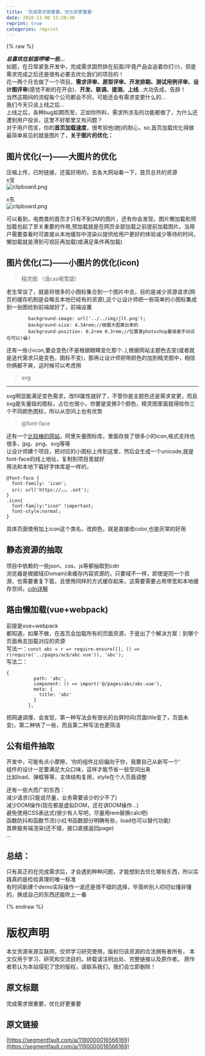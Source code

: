 ```yaml
---
title: '完成需求很重要，优化好更重要' 
date: 2018-11-06 15:28:30
reprint: true
categories: reprint
---
```


{% raw %}
<p><strong><em>&#x603B;&#x559C;&#x6B22;&#x5728;&#x524D;&#x9762;&#x5570;&#x55E6;&#x4E00;&#x4E9B;...</em></strong><br>&#x5982;&#x9898;&#xFF0C;&#x5728;&#x65E5;&#x5E38;&#x7D27;&#x6025;&#x5F00;&#x53D1;&#x4E2D;&#xFF0C;&#x5B8C;&#x6210;&#x9700;&#x6C42;&#x56FA;&#x7136;&#x6392;&#x5728;&#x524D;&#x9762;(&#x6BD5;&#x7ADF;&#x4EA7;&#x54C1;&#x4F1A;&#x8FFD;&#x7740;&#x4F60;&#x6253;&#x1F644;)&#xFF0C;&#x4F46;&#x662F;&#x9700;&#x6C42;&#x5B8C;&#x6210;&#x4E4B;&#x540E;&#x8FD8;&#x662F;&#x5F88;&#x6709;&#x5FC5;&#x8981;&#x53BB;&#x4F18;&#x5316;&#x6211;&#x4EEC;&#x7684;&#x9879;&#x76EE;&#x7684;&#xFF01;<br>&#x82B1;&#x4E00;&#x4E24;&#x4E2A;&#x6708;&#x53BB;&#x505A;&#x4E86;&#x4E00;&#x4E2A;&#x9879;&#x76EE;&#xFF0C;<strong>&#x9700;&#x6C42;&#x8BC4;&#x5BA1;&#x3001;&#x539F;&#x578B;&#x8BC4;&#x5BA1;&#x3001;&#x5F00;&#x53D1;&#x6392;&#x671F;&#x3001;&#x6D4B;&#x8BD5;&#x7528;&#x4F8B;&#x8BC4;&#x5BA1;&#x3001;&#x8BBE;&#x8BA1;&#x56FE;&#x8BC4;&#x5BA1;</strong>(&#x611F;&#x89C9;&#x4E0D;&#x65AD;&#x7684;&#x5728;&#x5F00;&#x4F1A;)&#x3001;<strong>&#x5F00;&#x53D1;&#x3001;&#x8054;&#x8C03;&#x3001;&#x63D0;&#x6D4B;&#x3001;&#x4E0A;&#x7EBF;</strong>...&#x5927;&#x529F;&#x544A;&#x6210;&#xFF0C;&#x544A;&#x8F9E;&#xFF01;<br>&#x5F53;&#x7136;&#x8FD9;&#x671F;&#x95F4;&#x7684;&#x6D41;&#x7A0B;&#x6BCF;&#x4E2A;&#x516C;&#x53F8;&#x90FD;&#x4F1A;&#x4E0D;&#x540C;&#xFF0C;&#x53EF;&#x80FD;&#x8FD8;&#x4F1A;&#x6709;&#x9700;&#x6C42;&#x53D8;&#x66F4;&#x4EC0;&#x4E48;&#x7684;...<br>&#x6211;&#x4EEC;&#x4ECA;&#x5929;&#x53EA;&#x8C08;&#x4E0A;&#x7EBF;&#x4E4B;&#x540E;...<br>&#x4E0A;&#x7EBF;&#x4E4B;&#x540E;&#xFF0C;&#x5404;&#x79CD;bug&#x5982;&#x671F;&#x800C;&#x81F3;&#xFF0C;&#x6B63;&#x5982;&#x4F60;&#x6240;&#x6599;&#xFF0C;&#x9700;&#x6C42;&#x6240;&#x6D89;&#x53CA;&#x7684;&#x529F;&#x80FD;&#x90FD;&#x505A;&#x4E86;&#xFF0C;&#x4E3A;&#x4EC0;&#x4E48;&#x8FD8;&#x906D;&#x5230;&#x7528;&#x6237;&#x6295;&#x8BC9;&#xFF0C;&#x8FD9;&#x91CC;&#x4E0D;&#x597D;&#x90A3;&#x91CC;&#x53C8;&#x6709;&#x95EE;&#x9898;&#xFF1F;<br>&#x5BF9;&#x4E8E;&#x7528;&#x6237;&#x800C;&#x8A00;&#xFF0C;&#x4F60;&#x7684;<strong>&#x9996;&#x9875;&#x52A0;&#x8F7D;&#x901F;&#x5EA6;</strong>&#xFF0C;&#x5F88;&#x8003;&#x9A8C;&#x4ED6;(&#x5979;)&#x7684;&#x8010;&#x5FC3;&#xFF0C;so,&#x9996;&#x9875;&#x52A0;&#x8F7D;&#x4F18;&#x5316;&#x5F97;&#x505A;<br>&#x6700;&#x7B80;&#x5355;&#x6613;&#x89C1;&#x7684;&#x5C31;&#x662F;&#x56FE;&#x7247;&#x4E86;&#xFF0C;<strong>&#x5173;&#x4E8E;&#x56FE;&#x7247;&#x7684;&#x4F18;&#x5316;&#xFF1A;</strong></p><h2 id="articleHeader0">&#x56FE;&#x7247;&#x4F18;&#x5316;(&#x4E00;)&#x2014;&#x2014;&#x5927;&#x56FE;&#x7247;&#x7684;&#x4F18;&#x5316;</h2><p><a>&#x538B;&#x7F29;&#x4E0A;&#x4F20;</a>&#xFF0C;&#x5DF2;&#x9644;&#x94FE;&#x63A5;&#xFF0C;&#x8FD8;&#x86EE;&#x597D;&#x7528;&#x7684;&#xFF0C;&#x53BB;&#x5404;&#x5927;&#x7F51;&#x7AD9;&#x770B;&#x4E00;&#x4E0B;&#xFF0C;&#x9996;&#x9875;&#x603B;&#x5171;&#x7684;&#x8D44;&#x6E90;<br>x&#x5B9D;<br><span class="img-wrap"><img data-src="/img/bVbhFcP?w=1113&amp;h=635" src="https://static.alili.tech/img/bVbhFcP?w=1113&amp;h=635" alt="clipboard.png" title="clipboard.png" style="cursor:pointer;display:inline"></span></p><p>x&#x4E1C;<br><span class="img-wrap"><img data-src="/img/bVbhFc7?w=1133&amp;h=628" src="https://static.alili.tech/img/bVbhFc7?w=1133&amp;h=628" alt="clipboard.png" title="clipboard.png" style="cursor:pointer;display:inline"></span></p><p>&#x53EF;&#x4EE5;&#x770B;&#x5230;&#xFF0C;&#x7535;&#x5546;&#x7C7B;&#x7684;&#x9996;&#x9875;&#x624D;&#x53EA;&#x6709;&#x4E0D;&#x5230;2M&#x7684;&#x56FE;&#x7247;&#xFF0C;&#x8FD8;&#x6709;&#x4F60;&#x4F1A;&#x53D1;&#x73B0;&#xFF0C;&#x56FE;&#x7247;&#x61D2;&#x52A0;&#x8F7D;&#x548C;&#x9884;&#x52A0;&#x8F7D;&#x4E5F;&#x8D77;&#x4E86;&#x81F3;&#x5173;&#x91CD;&#x8981;&#x7684;&#x4F5C;&#x7528;,&#x9884;&#x52A0;&#x8F7D;&#x5C31;&#x662F;&#x5728;&#x7F51;&#x9875;&#x5168;&#x90E8;&#x52A0;&#x8F7D;&#x4E4B;&#x524D;&#x63D0;&#x524D;&#x52A0;&#x8F7D;&#x56FE;&#x7247;&#x3002;&#x5F53;&#x7528;&#x6237;&#x9700;&#x8981;&#x67E5;&#x770B;&#x65F6;&#x53EF;&#x76F4;&#x63A5;&#x4ECE;&#x672C;&#x5730;&#x7F13;&#x5B58;&#x4E2D;&#x6E32;&#x67D3;&#x4EE5;&#x63D0;&#x4F9B;&#x7ED9;&#x7528;&#x6237;&#x66F4;&#x597D;&#x7684;&#x4F53;&#x9A8C;&#x51CF;&#x5C11;&#x7B49;&#x5F85;&#x7684;&#x65F6;&#x95F4;&#xFF0C;&#x61D2;&#x52A0;&#x8F7D;&#x5C31;&#x662F;&#x6ED1;&#x5230;&#x53EF;&#x89C6;&#x533A;&#x518D;&#x52A0;&#x8F7D;(&#x6216;&#x6EE1;&#x8DB3;&#x6761;&#x4EF6;&#x518D;&#x52A0;&#x8F7D;)</p><h2 id="articleHeader1">&#x56FE;&#x7247;&#x4F18;&#x5316;(&#x4E8C;)&#x2014;&#x2014;&#x5C0F;&#x56FE;&#x7247;&#x7684;&#x4F18;&#x5316;(icon)</h2><blockquote>&#x7CBE;&#x7075;&#x56FE; &#xFF08;&#x8BF7;css&#x559D;&#x96EA;&#x78A7;&#xFF09;</blockquote><p>&#x8001;&#x751F;&#x5E38;&#x8C08;&#x4E86;&#xFF0C;&#x5C31;&#x662F;&#x5C06;&#x5F88;&#x591A;&#x7684;&#x5C0F;&#x56FE;&#x6807;&#x96C6;&#x5408;&#x5230;&#x4E00;&#x4E2A;&#x56FE;&#x7247;&#x4E2D;&#x53BB;&#xFF0C;&#x76EE;&#x7684;&#x662F;&#x51CF;&#x5C11;&#x8D44;&#x6E90;&#x8BF7;&#x6C42;(&#x7F51;&#x9875;&#x7684;&#x7F13;&#x5B58;&#x673A;&#x5236;&#x662F;&#x4F1A;&#x7565;&#x53BB;&#x672C;&#x5730;&#x5DF2;&#x7ECF;&#x6709;&#x7684;&#x8D44;&#x6E90;),&#x8FD9;&#x4E2A;&#x8BA9;&#x8BBE;&#x8BA1;&#x5E08;&#x628A;&#x4E00;&#x4E9B;&#x7B80;&#x5355;&#x7684;&#x5C0F;&#x56FE;&#x6807;&#x96C6;&#x6210;&#x5230;&#x4E00;&#x5F20;&#x56FE;&#x7ED9;&#x5230;&#x524D;&#x7AEF;&#x5C31;&#x597D;&#x4E86;&#xFF0C;&#x524D;&#x7AEF;&#x8BBE;&#x7F6E;</p><div class="widget-codetool" style="display:none"><div class="widget-codetool--inner"><span class="selectCode code-tool" data-toggle="tooltip" data-placement="top" title="" data-original-title="&#x5168;&#x9009;"></span> <span type="button" class="copyCode code-tool" data-toggle="tooltip" data-placement="top" data-clipboard-text="        background-image: url(&apos;../../img/jlt.png&apos;);
        background-size: 4.34rem;//&#x6839;&#x636E;&#x5927;&#x56FE;&#x7B97;&#x51FA;&#x6765;&#x7684;
        background-position: 0.2rem 0.3rem;//&#x4F4D;&#x7F6E;&#x62FF;photoshop&#x91CF;&#x6216;&#x8005;&#x624B;&#x52A8;&#x8BD5;&#x4E5F;&#x53EF;&#x4EE5;(&#x1F602;)
" title="" data-original-title="&#x590D;&#x5236;"></span> <span type="button" class="saveToNote code-tool" data-toggle="tooltip" data-placement="top" title="" data-original-title="&#x653E;&#x8FDB;&#x7B14;&#x8BB0;"></span></div></div><pre class="hljs arduino"><code>        <span class="hljs-built_in">background</span>-<span class="hljs-built_in">image</span>: url(<span class="hljs-string">&apos;../../img/jlt.png&apos;</span>);
        <span class="hljs-built_in">background</span>-<span class="hljs-built_in">size</span>: <span class="hljs-number">4.34</span>rem;<span class="hljs-comment">//&#x6839;&#x636E;&#x5927;&#x56FE;&#x7B97;&#x51FA;&#x6765;&#x7684;</span>
        <span class="hljs-built_in">background</span>-<span class="hljs-built_in">position</span>: <span class="hljs-number">0.2</span>rem <span class="hljs-number">0.3</span>rem;<span class="hljs-comment">//&#x4F4D;&#x7F6E;&#x62FF;photoshop&#x91CF;&#x6216;&#x8005;&#x624B;&#x52A8;&#x8BD5;&#x4E5F;&#x53EF;&#x4EE5;(&#x1F602;)</span>
</code></pre><p>&#x8FD8;&#x6709;&#x4E00;&#x4E9B;&#x5C0F;icon,&#x8981;&#x4F1A;&#x53D8;&#x8272;(&#x4E0D;&#x662F;&#x6839;&#x636E;&#x773C;&#x775B;&#x53D8;&#x5316;&#x90A3;&#x4E2A;..),&#x6839;&#x636E;&#x7F51;&#x7AD9;&#x4E3B;&#x9898;&#x8272;&#x53BB;&#x53D8;(&#x6216;&#x8005;&#x5C31;&#x662F;&#x8FED;&#x4EE3;&#x9700;&#x6C42;&#x53EA;&#x662F;&#x53D8;&#x8272;&#xFF0C;&#x56FE;&#x6807;&#x4E0D;&#x53D8;)&#xFF0C;&#x90A3;&#x518D;&#x8BA9;&#x8BBE;&#x8BA1;&#x5E08;&#x628A;&#x5E26;&#x989C;&#x8272;&#x7684;&#x52A0;&#x5230;&#x7CBE;&#x7075;&#x56FE;&#x4E2D;&#xFF0C;&#x76F8;&#x4FE1;&#x4F60;&#x4FE9;&#x90FD;&#x4E0D;&#x723D;&#xFF0C;&#x8FD9;&#x65F6;&#x5019;&#x53EF;&#x4EE5;&#x8003;&#x8651;&#x7528;</p><blockquote>svg</blockquote><hr><p>svg&#x660E;&#x663E;&#x80FD;&#x6EE1;&#x8DB3;&#x53D8;&#x8272;&#x9700;&#x6C42;&#xFF0C;&#x6539;fill&#x5C5E;&#x6027;&#x5C31;&#x597D;&#x4E86;&#xFF0C;&#x4E0D;&#x7BA1;&#x4F60;&#x662F;&#x4E3B;&#x9898;&#x8272;&#x8FD8;&#x662F;&#x9700;&#x6C42;&#x53D8;&#x66F4;&#xFF0C;&#x800C;&#x4E14;svg&#x662F;&#x77E2;&#x91CF;&#x7EA7;&#x7684;&#x56FE;&#x6807;&#xFF0C;&#x5360;&#x4F4D;&#x4E5F;&#x5F88;&#x5C0F;&#xFF0C;&#x4F60;&#x8981;&#x662F;&#x53D8;&#x6362;3&#x4E2A;&#x989C;&#x8272;&#xFF0C;&#x7CBE;&#x7075;&#x56FE;&#x91CC;&#x9762;&#x5C31;&#x5F97;&#x7ED9;&#x4F60;&#x4E09;&#x4E2A;&#x4E0D;&#x540C;&#x989C;&#x8272;&#x56FE;&#x6807;&#xFF0C;&#x6240;&#x4EE5;&#x4ECE;&#x7A7A;&#x95F4;&#x4E0A;&#x4E5F;&#x6709;&#x4F18;&#x52BF;</p><blockquote>@font-face</blockquote><p>&#x8FD8;&#x6709;&#x4E00;&#x4E2A;<a href="http://www.iconfont.cn/home/index" rel="nofollow noreferrer" target="_blank">&#x6BD4;&#x8F83;&#x68D2;&#x7684;&#x7F51;&#x7AD9;</a>&#xFF0C;&#x963F;&#x91CC;&#x77E2;&#x91CF;&#x56FE;&#x6807;&#x5E93;&#xFF0C;&#x91CC;&#x9762;&#x5B58;&#x653E;&#x4E86;&#x5F88;&#x591A;&#x5C0F;&#x7684;icon,&#x683C;&#x5F0F;&#x652F;&#x6301;&#x4E5F;&#x5F88;&#x591A;&#xFF0C;jpg&#x3001;png&#x3001;svg&#x7B49;&#x7B49;<br>&#x8BA9;&#x8BBE;&#x8BA1;&#x5E08;&#x5EFA;&#x4E2A;&#x9879;&#x76EE;&#xFF0C;&#x628A;&#x5BF9;&#x5E94;&#x7684;&#x5C0F;&#x56FE;&#x6807;&#x4E0A;&#x4F20;&#x5230;&#x8FD9;&#x91CC;&#xFF0C;&#x7136;&#x540E;&#x4F1A;&#x751F;&#x6210;&#x4E00;&#x4E2A;unicode,&#x5C31;&#x662F;font-face&#x7684;&#x7EBF;&#x4E0A;&#x5730;&#x5740;&#xFF0C;&#x590D;&#x5236;&#x5230;&#x9879;&#x76EE;&#x91CC;&#x5C31;&#x597D;<br>&#x7528;&#x6CD5;&#x548C;&#x672C;&#x5730;&#x4E0B;&#x8F7D;&#x597D;&#x5B57;&#x4F53;&#x5E93;&#x662F;&#x4E00;&#x6837;&#x7684;&#xFF0C;</p><div class="widget-codetool" style="display:none"><div class="widget-codetool--inner"><span class="selectCode code-tool" data-toggle="tooltip" data-placement="top" title="" data-original-title="&#x5168;&#x9009;"></span> <span type="button" class="copyCode code-tool" data-toggle="tooltip" data-placement="top" data-clipboard-text="@font-face {
  font-family: &apos;icon&apos;;
  src: url(&apos;https://&#x3002;&#x3002;&#x3002;.eot&apos;);
}
.icon{
  font-family:&quot;icon&quot; !important;
  font-style:normal;
}" title="" data-original-title="&#x590D;&#x5236;"></span> <span type="button" class="saveToNote code-tool" data-toggle="tooltip" data-placement="top" title="" data-original-title="&#x653E;&#x8FDB;&#x7B14;&#x8BB0;"></span></div></div><pre class="hljs css"><code>@<span class="hljs-keyword">font-face</span> {
  <span class="hljs-attribute">font-family</span>: <span class="hljs-string">&apos;icon&apos;</span>;
  <span class="hljs-attribute">src</span>: <span class="hljs-built_in">url</span>(<span class="hljs-string">&apos;https://&#x3002;&#x3002;&#x3002;.eot&apos;</span>);
}
<span class="hljs-selector-class">.icon</span>{
  <span class="hljs-attribute">font-family</span>:<span class="hljs-string">&quot;icon&quot;</span> <span class="hljs-meta">!important</span>;
  <span class="hljs-attribute">font-style</span>:normal;
}</code></pre><p>&#x5177;&#x4F53;&#x9875;&#x9762;&#x4F7F;&#x7528;&#x52A0;&#x4E0A;icon&#x8FD9;&#x4E2A;&#x7C7B;&#x540D;&#xFF0C;&#x6539;&#x989C;&#x8272;&#xFF0C;&#x5C31;&#x662F;&#x76F4;&#x63A5;&#x6539;color,&#x4E5F;&#x662F;&#x7070;&#x5E38;&#x7684;&#x597D;&#x7528;</p><h2 id="articleHeader2">&#x9759;&#x6001;&#x8D44;&#x6E90;&#x7684;&#x62BD;&#x53D6;</h2><p>&#x9879;&#x76EE;&#x4E2D;&#x4F9D;&#x8D56;&#x7684;&#x4E00;&#x4E9B;json&#x3001;css&#x3001;js&#x7B49;&#x90FD;&#x62BD;&#x53D6;&#x5230;cdn<br>&#x6D4F;&#x89C8;&#x5668;&#x662F;&#x6839;&#x636E;&#x57DF;(Domain)&#x6765;&#x7F13;&#x5B58;&#x5185;&#x5BB9;&#x8D44;&#x6E90;&#x7684;&#xFF0C;&#x53EA;&#x8981;&#x57DF;&#x4E0D;&#x4E00;&#x6837;&#xFF0C;&#x5373;&#x4F7F;&#x662F;&#x540C;&#x4E00;&#x4E2A;&#x8D44;&#x6E90;&#xFF0C;&#x4E5F;&#x9700;&#x8981;&#x91CD;&#x590D;&#x4E0B;&#x8F7D;&#xFF0C;&#x4E14;&#x4F7F;&#x7528;&#x540C;&#x6837;&#x7684;&#x65B9;&#x5F0F;&#x7F13;&#x5B58;&#x8D77;&#x6765;&#xFF0C;&#x8FD9;&#x9700;&#x8981;&#x9700;&#x8981;&#x5360;&#x7528;&#x5E26;&#x5BBD;&#x548C;&#x672C;&#x5730;&#x7F13;&#x5B58;&#x7A7A;&#x95F4;&#xFF0C;<a href="https://cloud.tencent.com/document/product/228/3236#1-cdn.E6.98.AF.E4.BB.80.E4.B9.88.EF.BC.9F" rel="nofollow noreferrer" target="_blank">cdn&#x8BE6;&#x89E3;</a></p><h2 id="articleHeader3">&#x8DEF;&#x7531;&#x61D2;&#x52A0;&#x8F7D;(vue+webpack)</h2><p>&#x524D;&#x63D0;&#x662F;vue+webpack<br>&#x90FD;&#x77E5;&#x9053;&#xFF0C;&#x5982;&#x679C;&#x4E0D;&#x505A;&#xFF0C;&#x5728;&#x9996;&#x9875;&#x4F1A;&#x52A0;&#x8F7D;&#x6240;&#x6709;&#x7684;&#x9875;&#x9762;&#x8D44;&#x6E90;&#xFF0C;&#x4E8E;&#x662F;&#x51FA;&#x4E86;&#x4E2A;&#x89E3;&#x51B3;&#x65B9;&#x6848;&#xFF1A;&#x5230;&#x54EA;&#x4E2A;&#x9875;&#x9762;&#x518D;&#x53BB;&#x52A0;&#x8F7D;&#x5BF9;&#x5E94;&#x7684;&#x8D44;&#x6E90;<br>&#x5199;&#x6CD5;&#x4E00;&#xFF1A;<code>const abc = r =&gt; require.ensure([], () =&gt; r(require(&apos;../pages/acb/abc.vue&apos;)), &apos;abc&apos;);</code><br>&#x5199;&#x6CD5;&#x4E8C;&#xFF1A;</p><div class="widget-codetool" style="display:none"><div class="widget-codetool--inner"><span class="selectCode code-tool" data-toggle="tooltip" data-placement="top" title="" data-original-title="&#x5168;&#x9009;"></span> <span type="button" class="copyCode code-tool" data-toggle="tooltip" data-placement="top" data-clipboard-text="{
          path: &apos;abc&apos;,
          component: () =&gt; import(&apos;@/pages/abc/abc.vue&apos;),
          meta: {
            title: &apos;abc&apos;
          }
        },
" title="" data-original-title="&#x590D;&#x5236;"></span> <span type="button" class="saveToNote code-tool" data-toggle="tooltip" data-placement="top" title="" data-original-title="&#x653E;&#x8FDB;&#x7B14;&#x8BB0;"></span></div></div><pre class="hljs css"><code>{
          <span class="hljs-attribute">path</span>: <span class="hljs-string">&apos;abc&apos;</span>,
          component: () =&gt; <span class="hljs-built_in">import</span>(<span class="hljs-string">&apos;@/pages/abc/abc.vue&apos;</span>),
          meta: {
            title: <span class="hljs-string">&apos;abc&apos;</span>
          }
        },
</code></pre><p>&#x628A;&#x7F51;&#x901F;&#x8C03;&#x6162;&#xFF0C;&#x4F1A;&#x53D1;&#x73B0;&#xFF0C;&#x7B2C;&#x4E00;&#x79CD;&#x5199;&#x6CD5;&#x4F1A;&#x6709;&#x5F88;&#x957F;&#x7684;&#x767D;&#x5C4F;&#x65F6;&#x95F4;(&#x9875;&#x9762;title&#x53D8;&#x4E86;&#xFF0C;&#x9875;&#x9762;&#x672A;&#x53D8;)&#xFF0C;&#x7B2C;&#x4E8C;&#x79CD;&#x5FEB;&#x4E86;&#x4E00;&#x4E9B;&#xFF0C;&#x800C;&#x4E14;&#x7B2C;&#x4E8C;&#x79CD;&#x5199;&#x6CD5;&#x4E5F;&#x66F4;&#x7B80;&#x6D01;</p><h2 id="articleHeader4">&#x516C;&#x6709;&#x7EC4;&#x4EF6;&#x62BD;&#x53D6;</h2><p>&#x5F00;&#x53D1;&#x4E2D;&#xFF0C;&#x53EF;&#x80FD;&#x6709;&#x70B9;&#x5C0F;&#x6469;&#x64E6;&#xFF0C;&#x2018;&#x4F60;&#x7684;&#x7EC4;&#x4EF6;&#x6BD4;&#x8F83;&#x504F;&#x5411;&#x4E8E;&#x4F60;&#xFF0C;&#x6211;&#x8981;&#x81EA;&#x5DF1;&#x4ECE;&#x65B0;&#x5199;&#x4E00;&#x4E2A;&#x2019;<br>&#x7EC4;&#x4EF6;&#x7684;&#x8BBE;&#x8BA1;&#x4E00;&#x5B9A;&#x8981;&#x6EE1;&#x8DB3;&#x5927;&#x4F17;&#x53E3;&#x5473;&#xFF0C;&#x8FD9;&#x6837;&#x624D;&#x80FD;&#x8282;&#x7701;&#x4E00;&#x4E9B;&#x7A7A;&#x95F4;&#x51FA;&#x6765;<br>&#x6BD4;&#x5982;load&#x3001;&#x5F39;&#x6846;&#x7B49;&#x7B49;&#xFF0C;&#x4E3B;&#x4F53;&#x7ED3;&#x6784;&#x590D;&#x7528;&#xFF0C;style&#x5728;&#x4E2A;&#x4EBA;&#x9875;&#x9762;&#x8C03;&#x6574;</p><p>&#x8FD8;&#x6709;&#x4E00;&#x4E9B;&#x5927;&#x800C;&#x5E7F;&#x7684;&#x4E1C;&#x897F;&#xFF1A;<br>&#x51CF;&#x5C11;&#x8BF7;&#x6C42;(&#x53EA;&#x80FD;&#x8BF4;&#x5C3D;&#x91CF;&#xFF0C;&#x4E1A;&#x52A1;&#x9700;&#x8981;&#x8BE5;&#x5C11;&#x7684;&#x5C11;&#x4E0D;&#x4E86;)<br>&#x51CF;&#x5C11;DOM&#x64CD;&#x4F5C;(&#x73B0;&#x5728;&#x90FD;&#x662F;&#x865A;&#x62DF;DOM&#xFF0C;&#x8FD8;&#x5728;&#x8BB2;DOM&#x64CD;&#x4F5C;...)<br>&#x907F;&#x514D;&#x4F7F;&#x7528;CSS&#x8868;&#x8FBE;&#x5F0F;(&#x5F88;&#x5C11;&#x6709;&#x4EBA;&#x5199;&#x5427;&#xFF0C;&#x5C3D;&#x91CF;&#x7528;rem&#x66FF;&#x6362;calc&#x5427;)<br>&#x51FD;&#x6570;&#x9632;&#x6296;&#x548C;&#x51FD;&#x6570;&#x8282;&#x6D41;(&#x5C0F;&#x7EA2;&#x4E66;&#x51FD;&#x6570;&#x90E8;&#x5206;&#x660E;&#x786E;&#x6709;&#x4E9B;&#xFF0C;load&#x4E5F;&#x53EF;&#x4EE5;&#x66FF;&#x4EE3;&#x529F;&#x80FD;)<br>&#x9996;&#x5C4F;&#x670D;&#x52A1;&#x7AEF;&#x6E32;&#x67D3;(&#x8FD8;&#x4E0D;&#x9519;&#xFF0C;&#x63A5;&#x53E3;&#x76F4;&#x63A5;&#x8FD4;&#x56DE;page)<br>...</p><h2 id="articleHeader5">&#x603B;&#x7ED3;&#xFF1A;</h2><p>&#x53EA;&#x6709;&#x771F;&#x6B63;&#x7684;&#x5728;&#x5B8C;&#x6210;&#x9700;&#x6C42;&#x540E;&#xFF0C;&#x624D;&#x4F1A;&#x9047;&#x5230;&#x79CD;&#x79CD;&#x95EE;&#x9898;&#xFF0C;&#x624D;&#x80FD;&#x60F3;&#x5230;&#x53BB;&#x4F18;&#x5316;&#x54EA;&#x4E9B;&#x4E1C;&#x897F;&#xFF0C;&#x6240;&#x4EE5;&#x5B9E;&#x8DF5;&#x771F;&#x7684;&#x662F;&#x68C0;&#x9A8C;&#x771F;&#x7406;&#x7684;&#x552F;&#x4E00;&#x6807;&#x51C6;<br>&#x6709;&#x65F6;&#x95F4;&#x65B0;&#x5EFA;&#x4E2A;demo&#x5B9E;&#x9645;&#x64CD;&#x4F5C;&#x4E00;&#x6CE2;&#x8FD8;&#x662F;&#x5F88;&#x4E0D;&#x9519;&#x7684;&#x9009;&#x62E9;&#xFF0C;&#x6BD5;&#x7ADF;&#x542C;&#x522B;&#x4EBA;&#x53E8;&#x53E8;&#x4F3C;&#x61C2;&#x975E;&#x61C2;&#x7684;&#xFF0C;&#x6362;&#x6210;&#x81EA;&#x5DF1;&#x7684;&#x4E1C;&#x897F;&#x8FD8;&#x80FD;&#x5439;&#x4E0A;&#x4E00;&#x756A;</p>
{% endraw %}

# 版权声明
本文资源来源互联网，仅供学习研究使用，版权归该资源的合法拥有者所有，
本文仅用于学习、研究和交流目的。转载请注明出处、完整链接以及原作者。
原作者若认为本站侵犯了您的版权，请联系我们，我们会立即删除！

## 原文标题
完成需求很重要，优化好更重要

## 原文链接
[https://segmentfault.com/a/1190000016566169](https://segmentfault.com/a/1190000016566169)

